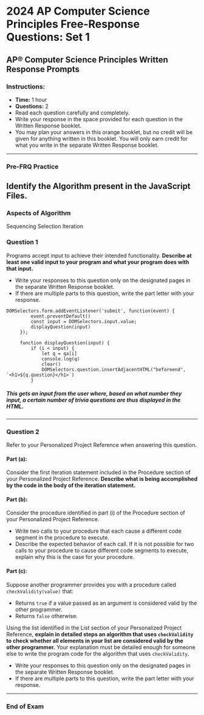 # 2024 AP Computer Science Principles Free-Response Questions: Set 1

## AP® Computer Science Principles Written Response Prompts

### Instructions:

- **Time:** 1 hour
- **Questions:** 2
- Read each question carefully and completely.
- Write your response in the space provided for each question in the Written Response booklet.
- You may plan your answers in this orange booklet, but no credit will be given for anything written in this booklet. You will only earn credit for what you write in the separate Written Response booklet.

---

### Pre-FRQ Practice

## Identify the Algorithm present in the JavaScript Files.

### Aspects of Algorithm

Sequencing
Selection
Iteration

### Question 1

Programs accept input to achieve their intended functionality. **Describe at least one valid input to your program and what your program does with that input.**

- Write your responses to this question only on the designated pages in the separate Written Response booklet.
- If there are multiple parts to this question, write the part letter with your response.

```JS
DOMSelectors.form.addEventListener('submit', function(event) {
         event.preventDefault()
         const input = DOMSelectors.input.value;
         displayQuestion(input)
     });

     function displayQuestion(input) {
         if (i < input) {
             let q = qa[i]
             console.log(q)
             clear()
             DOMSelectors.question.insertAdjacentHTML("beforeend", `<h1>${q.question}</h1>`)
         }
```

##### This gets an input from the user where, based on what number they input, a certain number of trivia questions are thus displayed in the HTML.

---

### Question 2

Refer to your Personalized Project Reference when answering this question.

#### Part (a):

Consider the first iteration statement included in the Procedure section of your Personalized Project Reference. **Describe what is being accomplished by the code in the body of the iteration statement.**

#### Part (b):

Consider the procedure identified in part (i) of the Procedure section of your Personalized Project Reference.

- Write two calls to your procedure that each cause a different code segment in the procedure to execute.
- Describe the expected behavior of each call. If it is not possible for two calls to your procedure to cause different code segments to execute, explain why this is the case for your procedure.

#### Part (c):

Suppose another programmer provides you with a procedure called `checkValidity(value)` that:

- Returns `true` if a value passed as an argument is considered valid by the other programmer.
- Returns `false` otherwise.

Using the list identified in the List section of your Personalized Project Reference, **explain in detailed steps an algorithm that uses `checkValidity` to check whether all elements in your list are considered valid by the other programmer.** Your explanation must be detailed enough for someone else to write the program code for the algorithm that uses `checkValidity`.

- Write your responses to this question only on the designated pages in the separate Written Response booklet.
- If there are multiple parts to this question, write the part letter with your response.

---

### End of Exam
